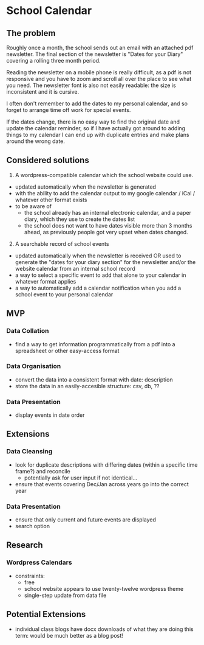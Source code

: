 # School Calendar

## The problem
Roughly once a month, the school sends out an email with an attached pdf newsletter.  The final section of the newsletter is "Dates for your Diary" covering a rolling three month period.

Reading the newsletter on a mobile phone is really difficult, as a pdf is not responsive and you have to zoom and scroll all over the place to see what you need.  The newsletter font is also not easily readable: the size is inconsistent and it is cursive.

I often don't remember to add the dates to my personal calendar, and so forget to arrange time off work for special events.

If the dates change, there is no easy way to find the original date and update the calendar reminder, so if I have actually got around to adding things to my calendar I can end up with duplicate entries and make plans around the wrong date.

## Considered solutions
1. A wordpress-compatible calendar which the school website could use.
  - updated automatically when the newsletter is generated
  - with the ability to add the calendar output to my google calendar / iCal / whatever other format exists
  - to be aware of
    - the school already has an internal electronic calendar, and a paper diary, which they use to create the dates list
    - the school does not want to have dates visible more than 3 months ahead, as previously people got very upset when dates changed.

2. A searchable record of school events
  - updated automatically when the newsletter is received OR used to generate the "dates for your diary section" for the newsletter and/or the website calendar from an internal school record
  - a way to select a specific event to add that alone to your calendar in whatever format applies
  - a way to automatically add a calendar notification when you add a school event to your personal calendar

## MVP

### Data Collation
- find a way to get information programmatically from a pdf into a spreadsheet or other easy-access format

### Data Organisation
- convert the data into a consistent format with date: description
- store the data in an easily-accesible structure: csv, db, ??

### Data Presentation
- display events in date order

## Extensions

### Data Cleansing
- look for duplicate descriptions with differing dates (within a specific time frame?) and reconcile
  - potentially ask for user input if not identical...
- ensure that events covering Dec/Jan across years go into the correct year

### Data Presentation
- ensure that only current and future events are displayed
- search option


## Research
### Wordpress Calendars
- constraints:
  - free
  - school website appears to use twenty-twelve wordpress theme
  - single-step update from data file

## Potential Extensions
- individual class blogs have docx downloads of what they are doing this term: would be much better as a blog post!
